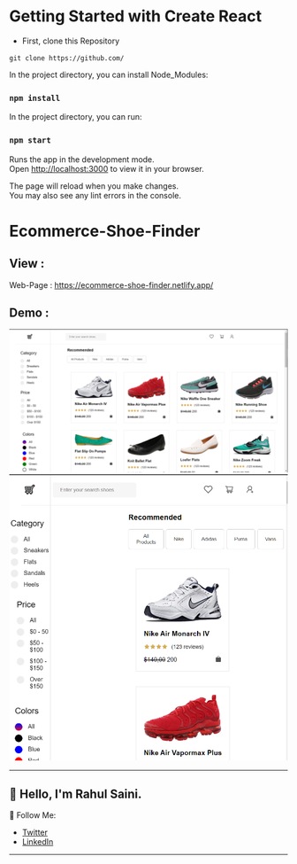 # Getting Started with Create React

- First, clone this Repository

```
git clone https://github.com/
```

In the project directory, you can install Node_Modules:

### `npm install`

In the project directory, you can run:

### `npm start`

Runs the app in the development mode.\
Open [http://localhost:3000](http://localhost:3000) to view it in your browser.

The page will reload when you make changes.\
You may also see any lint errors in the console.

# Ecommerce-Shoe-Finder

## View :

Web-Page : https://ecommerce-shoe-finder.netlify.app/

## Demo :

![Alt text](assets/Demo1.png)
![Alt text](assets/Demo2.png)

---

## 👋 Hello, I'm Rahul Saini.

🚀 Follow Me:

- [Twitter](https://twitter.com/rahumeetawa)
- [LinkedIn](https://www.linkedin.com/in/rahul-saini-3950501a2/)

---

